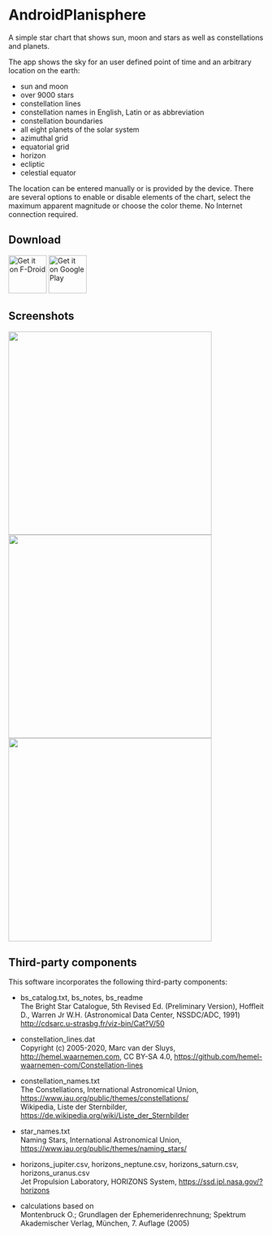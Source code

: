 # AndroidPlanisphere

A simple star chart that shows sun, moon and stars as well as constellations and planets.

The app shows the sky for an user defined point of time and an arbitrary location on the earth:

- sun and moon
- over 9000 stars
- constellation lines
- constellation names in English, Latin or as abbreviation
- constellation boundaries
- all eight planets of the solar system
- azimuthal grid
- equatorial grid
- horizon
- ecliptic
- celestial equator

The location can be entered manually or is provided by the device. There are
several options to enable or disable elements of the chart, select the maximum
apparent magnitude or choose the color theme. No Internet connection required.


## Download

[<img src="https://fdroid.gitlab.io/artwork/badge/get-it-on.png"
      alt="Get it on F-Droid"
      height="75">](https://f-droid.org/packages/org.tengel.planisphere)
[<img src="google-play-badge.png"
      alt="Get it on Google Play"
      height="75" >](https://play.google.com/store/apps/details?id=org.tengel.planisphere)


## Screenshots

<img src="metadata/en-US/images/phoneScreenshots/screenshot_01.png" width="400"/>
<img src="metadata/en-US/images/phoneScreenshots/screenshot_05.png" width="400"/>

<img src="metadata/en-US/images/phoneScreenshots/screenshot_03.png" height="400"/>


## Third-party components

This software incorporates the following third-party components:

* bs_catalog.txt, bs_notes, bs_readme  
  The Bright Star Catalogue,  5th Revised Ed. (Preliminary Version), Hoffleit
  D., Warren Jr W.H. (Astronomical Data Center, NSSDC/ADC, 1991)
  http://cdsarc.u-strasbg.fr/viz-bin/Cat?V/50

* constellation_lines.dat  
  Copyright (c) 2005-2020, Marc van der Sluys, http://hemel.waarnemen.com,
  CC BY-SA 4.0, https://github.com/hemel-waarnemen-com/Constellation-lines

* constellation_names.txt  
  The Constellations, International Astronomical Union,
  https://www.iau.org/public/themes/constellations/  
  Wikipedia, Liste der Sternbilder, https://de.wikipedia.org/wiki/Liste_der_Sternbilder

* star_names.txt  
  Naming Stars, International Astronomical Union,
  https://www.iau.org/public/themes/naming_stars/

* horizons_jupiter.csv, horizons_neptune.csv, horizons_saturn.csv, horizons_uranus.csv  
  Jet Propulsion Laboratory, HORIZONS System, https://ssd.jpl.nasa.gov/?horizons

* calculations based on  
  Montenbruck O.; Grundlagen der Ephemeridenrechnung; Spektrum Akademischer
  Verlag, München, 7. Auflage (2005)
